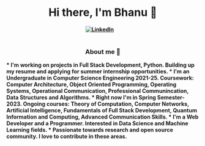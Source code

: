 <h1 align="center"><b>Hi there, I'm Bhanu 🌟</h1>
<div align="center">
<a href="https://www.linkedin.com/in/bhanuprakash1606/"><img src="https://img.shields.io/badge/-LinkedIn-blue?style=for-the-badge&logo=linkedin" alt="LinkedIn" /></a>&nbsp;
<a href=""><img src="https://img.shields.io/badge/-Portfolio-important?style=for-the-badge&logo=" alt="" /></a>&nbsp;
<a href=""><img src="" alt="" /></a>&nbsp;
</div>

<br />

<h3 align="center">About me 📃</h3>
* I'm working on projects in Full Stack Development, Python. Building up my resume and applying for summer internship opportunities. 
* I'm  an Undergraduate in Computer Science Engineering 2021-25. Coursework: Computer Architecture, Object Oriented Programming, Operating Systems, Operational Communication, Professional Communincation, Data Structures and Algorithms.
* Right now I'm in Spring Semester-2023. Ongoing courses: Theory of Computation, Computer Networks, Artificial Intelligence, Fundamentals of Full Stack Development, Quantum Information and Computing, Advanced Communication Skills.
* I'm a Web Developer and a Programmer. Interested in Data Science and Machine Learning fields.
* Passionate towards research and open source community. I love to contribute in these areas.
